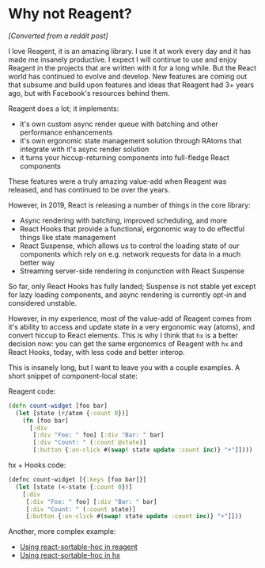 # Why not Reagent?

_[Converted from a reddit post]_

I love Reagent, it is an amazing library. I use it at work every day and it has made me insanely productive. I expect I will continue to use and enjoy Reagent in the projects that are written with it for a long while. But the React world has continued to evolve and develop. New features are coming out that subsume and build upon features and ideas that Reagent had 3+ years ago, but with Facebook's resources behind them.

Reagent does a lot; it implements:

- it's own custom async render queue with batching and other performance enhancements
- it's own ergonomic state management solution through RAtoms that integrate with it's async render solution
- it turns your hiccup-returning components into full-fledge React components

These features were a truly amazing value-add when Reagent was released, and has continued to be over the years.

However, in 2019, React is releasing a number of things in the core library:

- Async rendering with batching, improved scheduling, and more
- React Hooks that provide a functional, ergonomic way to do effectful things like state management
- React Suspense, which allows us to control the loading state of our components which rely on e.g. network requests for data in a much better way
- Streaming server-side rendering in conjunction with React Suspense

So far, only React Hooks has fully landed; Suspense is not stable yet except for lazy loading components, and async rendering is currently opt-in and considered unstable.

However, in my experience, most of the value-add of Reagent comes from it's ability to access and update state in a very ergonomic way (atoms), and convert hiccup to React elements. This is why I think that `hx` is a better decision now: you can get the same ergonomics of Reagent with `hx` and React Hooks, today, with less code and better interop.

This is insanely long, but I want to leave you with a couple examples. A short snippet of component-local state:

Reagent code:

```clojure
(defn count-widget [foo bar]
  (let [state (r/atom {:count 0})]
    (fn [foo bar]
      [:div 
       [:div "Foo: " foo] [:div "Bar: " bar]
       [:div "Count: " (:count @state)]
       [:button {:on-click #(swap! state update :count inc)} "+"]])))
```

hx + Hooks code:

```clojure
(defnc count-widget [{:keys [foo bar]}]
  (let [state (<-state {:count 0})]
    [:div 
     [:div "Foo: " foo] [:div "Bar: " bar]
     [:div "Count: " (:count state)]
     [:button {:on-click #(swap! state update :count inc)} "+"]]))
```

Another, more complex example:

- [Using react-sortable-hoc in reagent](https://github.com/reagent-project/reagent/blob/master/examples/react-sortable-hoc/src/example/core.cljs)
- [Using react-sortable-hoc in hx](../examples/workshop/sortable.cljs)
